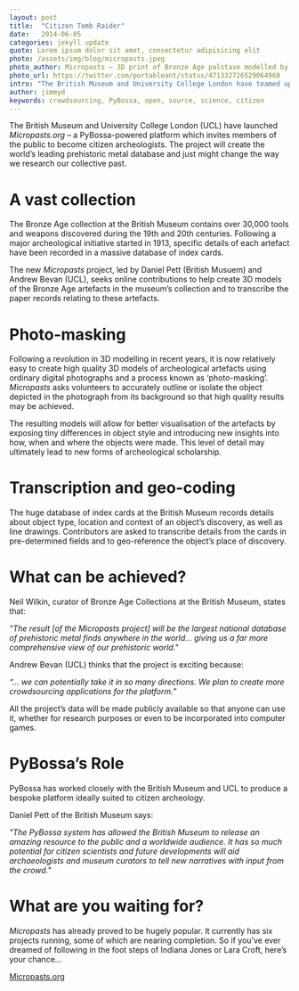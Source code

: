 ```yaml
---
layout: post
title:  "Citizen Tomb Raider"
date:   2014-06-05 
categories: jekyll update
quote: Lorem ipsum dolor sit amet, consectetur adipisicing elit
photo: /assets/img/blog/micropasts.jpeg
photo_author: Micropasts – 3D print of Bronze Age palstave modelled by Micropasts
photo_url: https://twitter.com/portableant/status/471332726529064960
intro: "The British Museum and University College London have teamed up to crowd-source Britain’s Bronze Age with PyBossa-powered platform Micropasts.org"
author: jimmyd
keywords: crowdsourcing, PyBossa, open, source, science, citizen
---
```


The British Museum and University College London (UCL) have launched *Micropasts.org* – a PyBossa-powered platform which invites members of the public to become citizen archeologists. The project will create the world’s leading prehistoric metal database and just might change the way we research our collective past.

# A vast collection

The Bronze Age collection at the British Museum contains over 30,000 tools and weapons discovered during the 19th and 20th centuries. Following a major archeological initiative started in 1913, specific details of each artefact have been recorded in a massive database of index cards.

The new *Micropasts* project, led by Daniel Pett (British Musuem) and Andrew Bevan (UCL), seeks online contributions to help create 3D models of the Bronze Age artefacts in the museum’s collection and to transcribe the paper records relating to these artefacts.  

# Photo-masking

Following a revolution in 3D modelling in recent years, it is now relatively easy to create high quality 3D models of archeological artefacts using ordinary digital photographs and a process known as ‘photo-masking’. *Micropasts* asks volunteers to accurately outline or isolate the object depicted in the photograph from its background so that high quality results may be achieved.

The resulting models will allow for better visualisation of the artefacts by exposing tiny differences in object style and introducing new insights into how, when and where the objects were made. This level of detail may ultimately lead to new forms of archeological scholarship.

# Transcription and geo-coding

The huge database of index cards at the British Museum records details about object type, location and context of an object’s discovery, as well as line drawings. Contributors are asked to transcribe details from the cards in pre-determined fields and to geo-reference the object’s place of discovery.

# What can be achieved?

Neil Wilkin, curator of Bronze Age Collections at the British Museum, states that:

*"The result [of the Micropasts project] will be the largest national database of prehistoric metal finds anywhere in the world... giving us a far more comprehensive view of our prehistoric world."*

Andrew Bevan (UCL) thinks that the project is exciting because:

*“... we can potentially take it in so many directions. We plan to create more 	crowdsourcing applications for the platform.”*

All the project’s data will be made publicly available so that anyone can use it, whether for research purposes or even to be incorporated into computer games.

# PyBossa’s Role

PyBossa has worked closely with the British Museum and UCL to produce a bespoke platform ideally suited to citizen archeology. 

Daniel Pett of the British Museum says:

*"The PyBossa system has allowed the British Museum to release an amazing resource to the public and a worldwide audience. It has so much potential for citizen scientists and future developments will aid archaeologists and museum curators to tell new narratives with input from the crowd."*

# What are you waiting for?

*Micropasts* has already proved to be hugely popular. It currently has six projects running, some of which are nearing completion. So if you’ve ever dreamed of following in the foot steps of Indiana Jones or Lara Croft, here’s your chance...


[Micropasts.org](http://micropasts.org)
